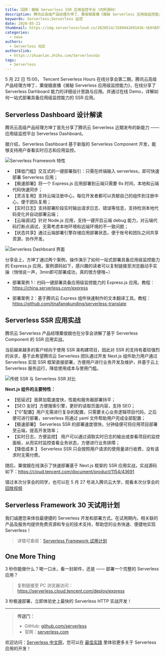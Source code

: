 ```yaml
---
title: 回顾｜揭秘 Serverless SSR 应用监控平台（内附源码）
description: 腾讯云高级产品经理方坤丁、粟俊娥直播《揭秘 Serverless 应用级监控能力》，在线分享了 Serverless Darhboard 能力的详细设计思路与应用。并通过在线 Demo，详解如何一站式部署具备应用级监控能力的 SSR 应用
keywords: Serverless;Serverless 监控
date: 2020-05-22
thumbnail: https://img.serverlesscloud.cn/2020514/1589442691416-%E6%B5%B7%E6%8A%A5%281%29-sketch_%E5%89%AF%E6%9C%AC.png
categories:
  - news
authors:
  - Serverless 社区
authorslink: 
  - https://zhuanlan.zhihu.com/ServerlessGo
tags:
  - Serverless
---
```


5 月 22 日 15:00， Tencent Serverless Hours 在线分享会第二期，腾讯云高级产品经理方坤丁、粟俊娥直播《揭秘 Serverless 应用级监控能力》，在线分享了 Serverless Darhboard 能力的详细设计思路与应用。并通过在线 Demo，详解如何一站式部署具备应用级监控能力的 SSR 应用。

## Serverless Dashboard 设计解读

腾讯云高级产品经理方坤丁首先分享了腾讯云 Serverless 近期发布的新能力 —— 应用级监控平台 Serverless Dashboard。

据介绍，Serverless Dashboard 基于新版的 Serverless Component 开发，能够支持用户查看实时日志和应用监控。

![Serverless Framework 特性](https://img.serverlesscloud.cn/2020522/1590140046380-0%5B1%5D.png)

- 【降低门槛】交互式的一键部署指引：只需在终端输入 serverless，即可快速部署 Serverless 应用；
- 【极速部署】将一个 Express.js 应用部署到云端只需要 6s 时间，本地和云端代码快速同步；
- 【灵活复用】支持云端注册中心，每位开发者都可以贡献自己的组件到注册中心，便于团队复用；
- 【实时日志】支持部署阶段实时输出请求日志、错误等信息，支持检测本地代码变化并自动部署云端；
- 【云端调试】针对 Node.js 应用，支持一键开启云端 debug 能力，对云端代码打断点调试，无需考虑本地环境和远端环境的不一致问题；
- 【状态共享】通过云端部署引擎存储应用部署状态，便于账号和团队之间共享资源，协作开发。

![Serverless Dashboard 界面](https://img.serverlesscloud.cn/2020522/1590140540270-0%5B1%5D.png)


分享会上，方坤丁通过两个案例，操作演示了如何一站式部署具备应用级监控能力的 Express.js 应用。案例源码如下，感兴趣的读者可以复制链接至浏览器动手实操（悄悄说一声，3min即可部署成功，真的很方便哦~）

- 部署案例 1：扫码一键部署具备应用级监控能力的 Express.js 应用。教程：https://china.serverless.com/express

- 部署案例 2：基于腾讯云 Express 组件快速制作的文本翻译工具。教程：https://github.com/tinafangkunding/serverless-translate

## Serverless SSR 应用实战

腾讯云 Serverless 产品经理粟俊娥也在分享会讲解了基于 Serverless Component 的 SSR 应用实战。

当前越来越多的客户倾向于使用 SSR 来构建项目，因此对 SSR 的支持有着较强烈的诉求，基于此希望腾讯云 Serverless 团队通过开发 Next.js 组件助力用户通过 Serverless 实现 SSR 框架直接部署，方便用户进行业务开发及维护，并基于云上 Serverless 服务运行，降低使用成本与使用门槛。

![传统 SSR 与 Serverless SSR 对比](https://img.serverlesscloud.cn/2020522/1590140533639-0%5B1%5D.png)

**Next.js 组件的主要特性：**

- 【低延迟】首屏加载速度快，性能和服务器部署持平；
- 【SEO 友好】方便搜索引擎，更好的读取页面内容，支持 SEO；
- 【"0"配置】用户无需进行复杂的配置，只需要关心业务逻辑项目代码，之后便可进行部署，serverless 将通过 yaml 文件帮助用户完成全部配置；
- 【极速部署】 Serverless SSR 的部署速度很快，分钟级便可将应用项目部署至云端，提高开发效率；
- 【实时日志，方便监控】 用户可以通过调取实时日志的输出或查看项目的监控面板，从而实时监控查看业务状态，方便进行业务排障；
- 【降低成本 】 Serverless SSR 只会按照用户请求的使用量进行收费，没有请求时无需付费。

随后，粟俊娥在线演示了快速部署基于 Next.js 框架的 SSR 应用实战，实战源码如下：https://cloud.tencent.com/document/product/1154/43691

错过本次分享会的同学，也可以在 5 月 27 号进入腾讯云大学，观看本次分享会的[回放视频](https://cloud.tencent.com/edu/learning/live)

## Serverless Framework 30 天试用计划

我们诚邀您来体验最便捷的 Serverless 开发和部署方式。在试用期内，相关联的产品及服务均提供免费资源和专业的技术支持，帮助您的业务快速、便捷地实现 Serverless！

> 详情可查阅：[Serverless Framework 试用计划](https://cloud.tencent.com/document/product/1154/38792)

## One More Thing
<div id='scf-deploy-iframe-or-md'><div><p>3 秒你能做什么？喝一口水，看一封邮件，还是 —— 部署一个完整的 Serverless 应用？</p><blockquote><p>复制链接至 PC 浏览器访问：<a href="https://serverless.cloud.tencent.com/deploy/express">https://serverless.cloud.tencent.com/deploy/express</a></p></blockquote><p>3 秒极速部署，立即体验史上最快的 Serverless HTTP 实战开发！</p></div></div>

---

> **传送门：**
> - GitHub: [github.com/serverless](https://github.com/serverless/serverless/blob/master/README_CN.md) 
> - 官网：[serverless.com](https://serverless.com/)

欢迎访问：[Serverless 中文网](https://serverlesscloud.cn/)，您可以在 [最佳实践](https://serverlesscloud.cn/best-practice) 里体验更多关于 Serverless 应用的开发！